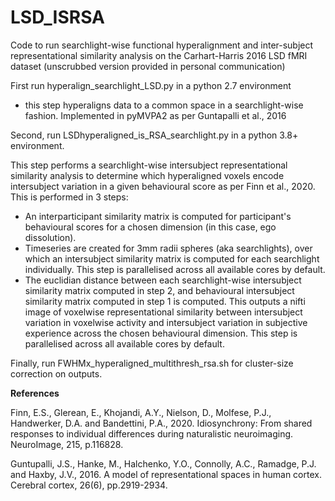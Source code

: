 # LSD_ISRSA
Code to run searchlight-wise functional hyperalignment and inter-subject representational similarity analysis on the Carhart-Harris 2016 LSD fMRI dataset (unscrubbed version provided in personal communication)

First run hyperalign_searchlight_LSD.py in a python 2.7 environment
- this step hyperaligns data to a common space in a searchlight-wise fashion. Implemented in pyMVPA2 as per Guntapalli et al., 2016

Second, run LSDhyperaligned_is_RSA_searchlight.py in a python 3.8+ environment.

This step performs a searchlight-wise intersubject representational similarity analysis to determine which hyperaligned voxels encode intersubject variation in a given behavioural score as per Finn et al., 2020. This is performed in 3 steps:

- An interparticipant similarity matrix is computed for participant's behavioural scores for a chosen dimension (in this case, ego dissolution).
- Timeseries are created for 3mm radii spheres (aka searchlights), over which an intersubject similarity matrix is computed for each searchlight individually. This step is parallelised across all available cores by default.
- The euclidian distance between each searchlight-wise intersubject similarity matrix computed in step 2, and behavioural intersubject similarity matrix computed in step 1 is computed. This outputs a nifti image of voxelwise representational similarity between intersubject variation in voxelwise activity and intersubject variation in subjective experience across the chosen behavioural dimension. This step is parallelised across all available cores by default.

Finally, run FWHMx_hyperaligned_multithresh_rsa.sh for cluster-size correction on outputs.

**References**

Finn, E.S., Glerean, E., Khojandi, A.Y., Nielson, D., Molfese, P.J., Handwerker, D.A. and Bandettini, P.A., 2020. Idiosynchrony: From shared responses to individual differences during naturalistic neuroimaging. NeuroImage, 215, p.116828.

Guntupalli, J.S., Hanke, M., Halchenko, Y.O., Connolly, A.C., Ramadge, P.J. and Haxby, J.V., 2016. A model of representational spaces in human cortex. Cerebral cortex, 26(6), pp.2919-2934.
